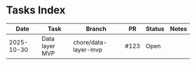# Tasks Index

| Date       | Task               | Branch                 | PR   | Status | Notes |
| ---------- | ------------------ | ---------------------- | ---- | ------ | ----- |
| 2025-10-30 | Data layer MVP     | chore/data-layer-mvp   | #123 | Open   |       |
